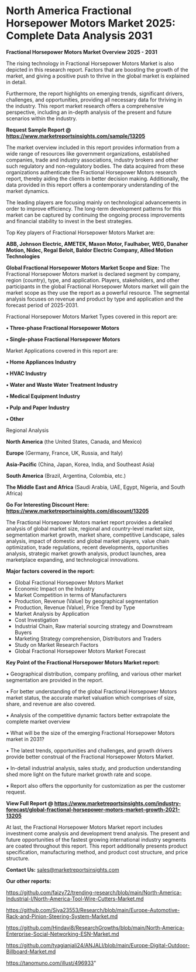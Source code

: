  # North America Fractional Horsepower Motors Market 2025: Complete Data Analysis 2031

<Strong> Fractional Horsepower Motors Market Overview 2025 - 2031</strong>

The rising technology in Fractional Horsepower Motors Market is also depicted in this research report. Factors that are boosting the growth of the market, and giving a positive push to thrive in the global market is explained in detail.

Furthermore, the report highlights on emerging trends, significant drivers, challenges, and opportunities, providing all necessary data for thriving in the industry. This report market research offers a comprehensive perspective, including an in-depth analysis of the present and future scenarios within the industry.

<strong>Request Sample Report @ <a href=https://www.marketreportsinsights.com/sample/13205>https://www.marketreportsinsights.com/sample/13205</a></strong>

The market overview included in this report provides information from a wide range of resources like government organizations, established companies, trade and industry associations, industry brokers and other such regulatory and non-regulatory bodies. The data acquired from these organizations authenticate the Fractional Horsepower Motors research report, thereby aiding the clients in better decision making. Additionally, the data provided in this report offers a contemporary understanding of the market dynamics.

The leading players are focusing mainly on technological advancements in order to improve efficiency. The long-term development patterns for this market can be captured by continuing the ongoing process improvements and financial stability to invest in the best strategies.

Top Key players of Fractional Horsepower Motors Market are:

<strong>ABB, Johnson Electric, AMETEK, Maxon Motor, Faulhaber, WEG, Danaher Motion, Nidec, Regal Beloit, Baldor Electric Company, Allied Motion Technologies</strong>

<strong><b>Global Fractional Horsepower Motors Market Scope and Size:</b></strong>
The Fractional Horsepower Motors market is declared segment by company, region (country), type, and application. Players, stakeholders, and other participants in the global Fractional Horsepower Motors market will gain the market scope as they use the report as a powerful resource. The segmental analysis focuses on revenue and product by type and application and the forecast period of 2025-2031.

Fractional Horsepower Motors Market Types covered in this report are:

<strong>• Three-phase Fractional Horsepower Motors

• Single-phase Fractional Horsepower Motors</strong>

Market Applications covered in this report are:

<strong>• Home Appliances Industry

• HVAC Industry

• Water and Waste Water Treatment Industry

• Medical Equipment Industry

• Pulp and Paper Industry

• Other</strong> 

Regional Analysis

<strong>North America</strong> (the United States, Canada, and Mexico)

<strong>Europe</strong> (Germany, France, UK, Russia, and Italy)

<strong>Asia-Pacific</strong> (China, Japan, Korea, India, and Southeast Asia)

<strong>South America</strong> (Brazil, Argentina, Colombia, etc.)

<strong>The Middle East and Africa</strong> (Saudi Arabia, UAE, Egypt, Nigeria, and South Africa)

<strong>Go For Interesting Discount Here: <a href=https://www.marketreportsinsights.com/discount/13205>https://www.marketreportsinsights.com/discount/13205</a></strong>

The Fractional Horsepower Motors market report provides a detailed analysis of global market size, regional and country-level market size, segmentation market growth, market share, competitive Landscape, sales analysis, impact of domestic and global market players, value chain optimization, trade regulations, recent developments, opportunities analysis, strategic market growth analysis, product launches, area marketplace expanding, and technological innovations.

<strong><b>Major factors covered in the report:</b></strong>
<ul>
  <li>Global Fractional Horsepower Motors Market </li>
  <li>Economic Impact on the Industry</li>
  <li>Market Competition in terms of Manufacturers</li>
  <li>Production, Revenue (Value) by geographical segmentation</li>
  <li>Production, Revenue (Value), Price Trend by Type</li>
  <li>Market Analysis by Application</li>
  <li>Cost Investigation</li>
  <li>Industrial Chain, Raw material sourcing strategy and Downstream Buyers</li>
  <li>Marketing Strategy comprehension, Distributors and Traders</li>
  <li>Study on Market Research Factors</li>
  <li>Global Fractional Horsepower Motors Market Forecast</li>
</ul>

<strong><b>Key Point of the Fractional Horsepower Motors Market report:</b></strong>

• Geographical distribution, company profiling, and various other market segmentation are provided in the report.

• For better understanding of the global Fractional Horsepower Motors market status, the accurate market valuation which comprises of size, share, and revenue are also covered.

• Analysis of the competitive dynamic factors better extrapolate the complete market overview

• What will be the size of the emerging Fractional Horsepower Motors market in 2031?

• The latest trends, opportunities and challenges, and growth drivers provide better construal of the Fractional Horsepower Motors Market.

• In-detail industrial analysis, sales study, and production understanding shed more light on the future market growth rate and scope.

• Report also offers the opportunity for customization as per the customer request.

<strong><b>View Full Report @ <a href=https://www.marketreportsinsights.com/industry-forecast/global-fractional-horsepower-motors-market-growth-2021-13205>https://www.marketreportsinsights.com/industry-forecast/global-fractional-horsepower-motors-market-growth-2021-13205</a></b></strong>


At last, the Fractional Horsepower Motors Market report includes investment come analysis and development trend analysis. The present and future opportunities of the fastest growing international industry segments are coated throughout this report. This report additionally presents product specification, manufacturing method, and product cost structure, and price structure.

<strong>Contact Us:</strong>
sales@marketreportsinsights.com

<strong>Our other reports:</strong>

<a href=https://github.com/faizy72/trending-research/blob/main/North-America-Industrial-I/North-America-Tool-Wire-Cutters-Market.md>https://github.com/faizy72/trending-research/blob/main/North-America-Industrial-I/North-America-Tool-Wire-Cutters-Market.md</a>

<a href=https://github.com/Siya23553/Research/blob/main/Europe-Automotive-Rack-and-Pinion-Steering-System-Market.md>https://github.com/Siya23553/Research/blob/main/Europe-Automotive-Rack-and-Pinion-Steering-System-Market.md</a>

<a href=https://github.com/Hindavi8/ResearchGrowths/blob/main/North-America-Enterprise-Social-Networking-ESN-Market.md>https://github.com/Hindavi8/ResearchGrowths/blob/main/North-America-Enterprise-Social-Networking-ESN-Market.md</a>

<a href=https://github.com/tyagianjali24/ANJALI/blob/main/Europe-Digital-Outdoor-Billboard-Market.md>https://github.com/tyagianjali24/ANJALI/blob/main/Europe-Digital-Outdoor-Billboard-Market.md</a>

<a href=https://tanomuno.com/illust/496933>https://tanomuno.com/illust/496933</a>"
